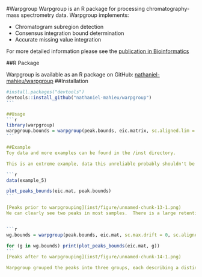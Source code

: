 #Warpgroup
Warpgroup is an R package for processing chromatography-mass spectrometry data.  Warpgroup implements:
* Chromatogram subregion detection
* Consensus integration bound determination
* Accurate missing value integration

For more detailed information please see the [publication in Bioinformatics](#)

##R Package

Warpgroup is available as an R package on GitHub: [nathaniel-mahieu/warpgroup](https://github.com/nathaniel-mahieu/warpgroup)
##Installation
````r
#install.packages("devtools")
devtools::install_github("nathaniel-mahieu/warpgroup")
```

##Usage
```r
library(warpgroup)
warpgroup.bounds = warpgroup(peak.bounds, eic.matrix, sc.aligned.lim = 8)
```

##Example
Toy data and more examples can be found in the /inst directory.

This is an extreme example, data this unreliable probably shouldn't be trusted, but it provides a nice challenge and conceptual overview of the algorithm.

```r
data(example_5)

plot_peaks_bounds(eic.mat, peak.bounds)
```

[Peaks prior to warpgrouping](inst/figure/unnamed-chunk-13-1.png)
We can clearly see two peaks in most samples.  There is a large retention time drift.  There is also a varying degree of merging between the two peaks.  In some samples two distinct peaks were detected, in others a single peak was detected.


```r
wg.bounds = warpgroup(peak.bounds, eic.mat, sc.max.drift = 0, sc.aligned.lim = 8)

for (g in wg.bounds) print(plot_peaks_bounds(eic.mat, g))
```
[Peaks after to warpgrouping](inst/figure/unnamed-chunk-14-1.png)

Warpgroup grouped the peaks into three groups, each describing a distinct chromatographic region and the same region between samples.

